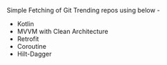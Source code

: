 Simple Fetching of Git Trending repos using below - 
  - Kotlin
  - MVVM with Clean Architecture
  - Retrofit
  - Coroutine
  - Hilt-Dagger

